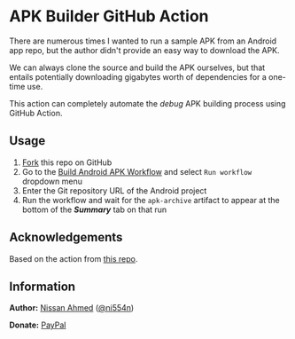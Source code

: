 # APK Builder GitHub Action

There are numerous times I wanted to run a sample APK from an Android app repo, but the author didn't provide an easy way to download the APK.

We can always clone the source and build the APK ourselves, but that entails potentially downloading gigabytes worth of dependencies for a one-time use.

This action can completely automate the _debug_ APK building process using GitHub Action.

## Usage

1. [Fork](https://github.com/ni554n/apk-builder-action/fork) this repo on GitHub
2. Go to the [Build Android APK Workflow](/../../actions/workflows/build-apk.yaml) and select `Run workflow` dropdown menu
3. Enter the Git repository URL of the Android project
4. Run the workflow and wait for the `apk-archive` artifact to appear at the bottom of the **_Summary_** tab on that run

## Acknowledgements

Based on the action from [this repo](https://github.com/Wsine/android_builder).

## Information

**Author:** [Nissan Ahmed](https://anissan.com) ([@ni554n](https://twitter.com/ni554n))

**Donate:** [PayPal](https://paypal.me/ni554n)
<img src="https://ping.anissan.com/?repo=apk-builder-action" width="0" height="0" align="right">
